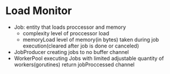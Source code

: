 # Load Monitor

- Job: entity that loads proccessor and memory
  - complexity level of proccessor load
  - memoryLoad level of memory(in bytes) taken during job execution(cleared after job is done or canceled)
- JobProducer creating jobs to no buffer channel
- WorkerPool executing Jobs with limited adjustable quantity of workers(gorutines) return jobProccessed channel
  